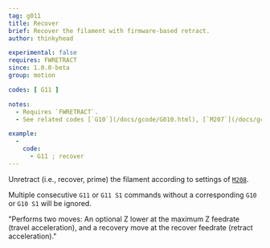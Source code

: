 ```yaml
---
tag: g011
title: Recover
brief: Recover the filament with firmware-based retract.
author: thinkyhead

experimental: false
requires: FWRETRACT
since: 1.0.0-beta
group: motion

codes: [ G11 ]

notes:
  - Requires `FWRETRACT`.
  - See related codes [`G10`](/docs/gcode/G010.html), [`M207`](/docs/gcode/M207.html), [`M208`](/docs/gcode/M208.html), and [`M209`](/docs/gcode/M209.html).

example:
  -
    code:
      - G11 ; recover
---
```


Unretract (i.e., recover, prime) the filament according to settings of [`M208`](/docs/gcode/M208.html).

Multiple consecutive `G11` or `G11 S1` commands without a corresponding `G10` or `G10 S1` will be ignored.

"Performs two moves: An optional Z lower at the maximum Z feedrate (travel acceleration), and a recovery move at the recover feedrate (retract acceleration)."

